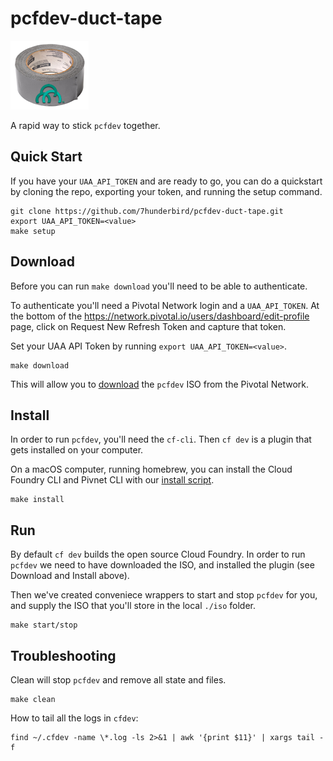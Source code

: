 # pcfdev-duct-tape

![PCF Dev Duct Tape](images/pcfdev-duct-tape.png "PCF Dev Duct Tape")

A rapid way to stick `pcfdev` together.

## Quick Start

If you have your `UAA_API_TOKEN` and are ready to go, you can do a quickstart by cloning the repo, exporting your token, and running the setup command.

```
git clone https://github.com/7hunderbird/pcfdev-duct-tape.git
export UAA_API_TOKEN=<value>
make setup
```

## Download

Before you can run `make download` you'll need to be able to authenticate.

To authenticate you'll need a Pivotal Network login and a `UAA_API_TOKEN`.  At the bottom of the https://network.pivotal.io/users/dashboard/edit-profile page, click on Request New Refresh Token and capture that token.

Set your UAA API Token by running `export UAA_API_TOKEN=<value>`.

```
make download
```

This will allow you to [download](https://github.com/7hunderbird/pcfdev-duct-tape/blob/master/bin/download) the `pcfdev` ISO from the Pivotal Network.

## Install

In order to run `pcfdev`, you'll need the `cf-cli`.  Then `cf dev` is a plugin that gets installed on your computer.

On a macOS computer, running homebrew, you can install the Cloud Foundry CLI and Pivnet CLI with our [install script](https://github.com/7hunderbird/pcfdev-duct-tape/blob/master/bin/install).

```
make install
```

## Run

By default `cf dev` builds the open source Cloud Foundry.  In order to run `pcfdev` we need to have downloaded the ISO, and installed the plugin (see Download and Install above).

Then we've created conveniece wrappers to start and stop `pcfdev` for you, and supply the ISO that you'll store in the local `./iso` folder.

```
make start/stop
```

## Troubleshooting

Clean will stop `pcfdev` and remove all state and files.

```
make clean
```

How to tail all the logs in `cfdev`:

```
find ~/.cfdev -name \*.log -ls 2>&1 | awk '{print $11}' | xargs tail -f
```
